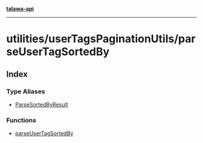 [**talawa-api**](../../../README.md)

***

# utilities/userTagsPaginationUtils/parseUserTagSortedBy

## Index

### Type Aliases

- [ParseSortedByResult](type-aliases/ParseSortedByResult.md)

### Functions

- [parseUserTagSortedBy](functions/parseUserTagSortedBy.md)
